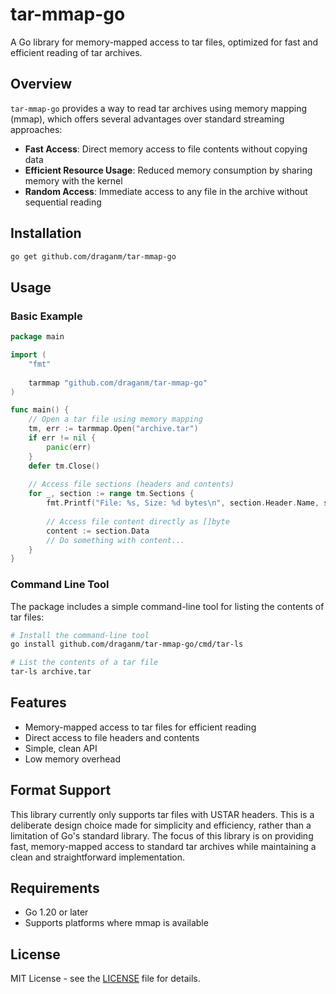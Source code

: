 # tar-mmap-go

A Go library for memory-mapped access to tar files, optimized for fast and efficient reading of tar archives.

## Overview

`tar-mmap-go` provides a way to read tar archives using memory mapping (mmap), which offers several advantages over standard streaming approaches:

- **Fast Access**: Direct memory access to file contents without copying data
- **Efficient Resource Usage**: Reduced memory consumption by sharing memory with the kernel
- **Random Access**: Immediate access to any file in the archive without sequential reading

## Installation
```bash
go get github.com/draganm/tar-mmap-go
```

## Usage

### Basic Example

```go
package main

import (
    "fmt"
    
    tarmmap "github.com/draganm/tar-mmap-go"
)

func main() {
    // Open a tar file using memory mapping
    tm, err := tarmmap.Open("archive.tar")
    if err != nil {
        panic(err)
    }
    defer tm.Close()
    
    // Access file sections (headers and contents)
    for _, section := range tm.Sections {
        fmt.Printf("File: %s, Size: %d bytes\n", section.Header.Name, section.Header.Size)
        
        // Access file content directly as []byte
        content := section.Data
        // Do something with content...
    }
}
```

### Command Line Tool

The package includes a simple command-line tool for listing the contents of tar files:

```bash
# Install the command-line tool
go install github.com/draganm/tar-mmap-go/cmd/tar-ls

# List the contents of a tar file
tar-ls archive.tar
```

## Features

- Memory-mapped access to tar files for efficient reading
- Direct access to file headers and contents
- Simple, clean API
- Low memory overhead

## Format Support

This library currently only supports tar files with USTAR headers. This is a deliberate design choice made for simplicity and efficiency, rather than a limitation of Go's standard library. The focus of this library is on providing fast, memory-mapped access to standard tar archives while maintaining a clean and straightforward implementation.

## Requirements

- Go 1.20 or later
- Supports platforms where mmap is available

## License

MIT License - see the [LICENSE](LICENSE) file for details.
